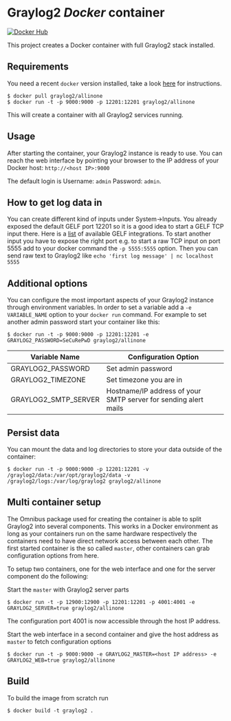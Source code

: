 Graylog2 *Docker* container
==================================

[![Docker Hub](https://img.shields.io/badge/docker-swcc%2Fdocker--graylog2-blue.svg?style=flat)](https://registry.hub.docker.com/u/swcc/docker-graylog2/)

This project creates a Docker container with full Graylog2 stack installed.

Requirements
------------
You need a recent `docker` version installed, take a look [here](https://docs.docker.com/installation/) for instructions.

```shell
$ docker pull graylog2/allinone
$ docker run -t -p 9000:9000 -p 12201:12201 graylog2/allinone
```

This will create a container with all Graylog2 services running.


Usage
-----
After starting the container, your Graylog2 instance is ready to use.
You can reach the web interface by pointing your browser to the IP address of your Docker host: `http://<host IP>:9000`

The default login is Username: `admin` Password: `admin`.

How to get log data in
----------------------
You can create different kind of inputs under System->Inputs. You already exposed the default GELF port 12201 so it
is a good idea to start a GELF TCP input there. Here is a [list](https://www.graylog2.org/supported-sources) of available
GELF integrations. To start another input you have to expose the right port e.g. to start a raw TCP input on port 5555
add to your docker command the `-p 5555:5555` option.
Then you can send raw text to Graylog2 like `echo 'first log message' | nc localhost 5555`

Additional options
------------------
You can configure the most important aspects of your Graylog2 instance through environment variables. In order
to set a variable add a `-e VARIABLE_NAME` option to your `docker run` command. For example to set another admin password
start your container like this:

```shell
$ docker run -t -p 9000:9000 -p 12201:12201 -e GRAYLOG2_PASSWORD=SeCuRePwD graylog2/allinone
```

| Variable Name | Configuration Option |
|---------------|----------------------|
| GRAYLOG2_PASSWORD | Set admin password |
| GRAYLOG2_TIMEZONE | Set timezone you are in |
| GRAYLOG2_SMTP_SERVER | Hostname/IP address of your SMTP server for sending alert mails |

Persist data
------------
You can mount the data and log directories to store your data outside of the container:

```shell
$ docker run -t -p 9000:9000 -p 12201:12201 -v /graylog2/data:/var/opt/graylog2/data -v /graylog2/logs:/var/log/graylog2 graylog2/allinone
```

Multi container setup
---------------------
The Omnibus package used for creating the container is able to split Graylog2 into several components.
This works in a Docker environment as long as your containers run on the same hardware respectively the containers
need to have direct network access between each other.
The first started container is the so called `master`, other containers can grab configuration options from here.

To setup two containers, one for the web interface and one for the server component do the following:

Start the `master` with Graylog2 server parts
```shell
$ docker run -t -p 12900:12900 -p 12201:12201 -p 4001:4001 -e GRAYLOG2_SERVER=true graylog2/allinone
```
The configuration port 4001 is now accessible through the host IP address.

Start the web interface in a second container and give the host address as `master` to fetch configuration options
```shell
$ docker run -t -p 9000:9000 -e GRAYLOG2_MASTER=<host IP address> -e GRAYLOG2_WEB=true graylog2/allinone
```

Build
-----
To build the image from scratch run

```shell
$ docker build -t graylog2 .
```
